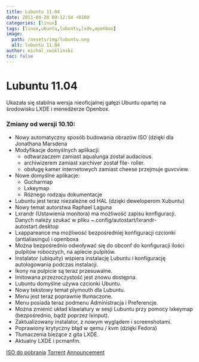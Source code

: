 ```yaml
---
title: Lubuntu 11.04
date: 2011-04-28 09:12:54 +0100
categories: [linux]
tags: [linux,ubuntu,lubuntu,lxde,openbox]
image:
  path: /assets/img/lubuntu.ong
  alt: lubuntu 11.04
author: michal_cwiklinski
toc: false
---
```


# Lubuntu 11.04

Ukazała się stabilna wersja nieoficjalnej gałęzi Ubuntu opartej na środowisku LXDE i menedżerze Openbox.

### Zmiany od wersji 10.10:

- Nowy automatyczny sposób budowania obrazów ISO (dzięki dla Jonathana Marsdena
- Modyfikacje domyślnych aplikacji:
    - odtwarzaczem zamiast aqualunga został audacious.
    - archiwizerem zamiast xarchiver został file- roller.
    - obsługę kamer internetowych zamiast cheese przejmuje guvcview.
- Nowe domyślne aplikacje:
    - Gucharmap
    - Lxkeymap
    - Różnego rodzaju dokumentacje
- Lubuntu jest teraz niezależne od HAL (dzięki deweloperom Xubuntu)
- Nowy temat autorstwa Raphael Laguna
- Lxrandr (Ustawienia monitora) ma możliwość zapisu konfiguracji. Danych należy szukać w pliku ~.config/autostart/lxrandr- autostart.desktop
- Lxappareance ma możliwość bezpośredniej konfiguracji czcionki (antialiasingu) i openboxa
- Można bezpośrednio odwoływać się do obconf do konfiguracji ilości pulpitów roboczych, na aplecie pulpitów.
- Instalator (ubiquity) wspiera instalację Lubuntu i konfigurację autologowania podczas instalacji.
- Ikony na pulpicie są teraz przesuwalne.
- Imitowana przezroczystość jest znowu dostępna.
- Lubuntu domyślne używa czcionki Ubuntu.
- Nowy tekstowy temat plymouth dla Lubuntu.
- Menu jest teraz poprawnie tłumaczone.
- Menu posiada teraz podmenu Administracja i Preferencje.
- Można zmienić układ klawiatury w sesji Lubuntu przy pomocy lxkeymap (bezpośrednio, bądź poprzez lxinput).
- Zaktualizowany instalator, z nowym wyglądem i screenshotami.
- Poprawiony krytyczny błąd w qemu / kvm (dzięki Fedora)
- Tłumaczenia bieżące z gita  LXDE.
- Aktualny LXDE i pcmanfm.

[ISO do pobrania](http://people.ubuntu.com/~gilir/lubuntu-11.04.iso)
[Torrent](http://people.ubuntu.com/~gilir/lubuntu-11.04.iso.torrent)
[Announcement](https://wiki.ubuntu.com/Lubuntu/Announcement/NattyNarwhal)